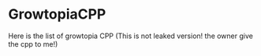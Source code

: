 # GrowtopiaCPP
Here is the list of growtopia CPP (This is not leaked version! the owner give the cpp to me!)
